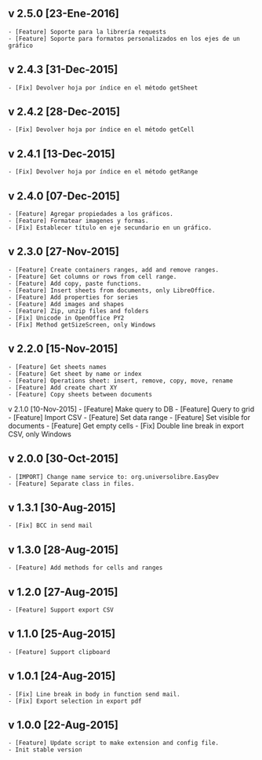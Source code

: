v 2.5.0 [23-Ene-2016]
---------------------
    - [Feature] Soporte para la librería requests
    - [Feature] Soporte para formatos personalizados en los ejes de un gráfico

v 2.4.3 [31-Dec-2015]
---------------------
    - [Fix] Devolver hoja por índice en el método getSheet

v 2.4.2 [28-Dec-2015]
---------------------
    - [Fix] Devolver hoja por índice en el método getCell

v 2.4.1 [13-Dec-2015]
---------------------
    - [Fix] Devolver hoja por índice en el método getRange

v 2.4.0 [07-Dec-2015]
---------------------
    - [Feature] Agregar propiedades a los gráficos.
    - [Feature] Formatear imagenes y formas.
    - [Fix] Establecer título en eje secundario en un gráfico.

v 2.3.0 [27-Nov-2015]
---------------------
    - [Feature] Create containers ranges, add and remove ranges.
    - [Feature] Get columns or rows from cell range.
    - [Feature] Add copy, paste functions.
    - [Feature] Insert sheets from documents, only LibreOffice.
    - [Feature] Add properties for series
    - [Feature] Add images and shapes
    - [Feature] Zip, unzip files and folders
    - [Fix] Unicode in OpenOffice PY2
    - [Fix] Method getSizeScreen, only Windows

v 2.2.0 [15-Nov-2015]
---------------------
    - [Feature] Get sheets names
    - [Feature] Get sheet by name or index
    - [Feature] Operations sheet: insert, remove, copy, move, rename
    - [Feature] Add create chart XY
    - [Feature] Copy sheets between documents

v 2.1.0 [10-Nov-2015]
    - [Feature] Make query to DB
    - [Feature] Query to grid
    - [Feature] Import CSV
    - [Feature] Set data range
    - [Feature] Set visible for documents
    - [Feature] Get empty cells
    - [Fix] Double line break in export CSV, only Windows

v 2.0.0 [30-Oct-2015]
---------------------
    - [IMPORT] Change name service to: org.universolibre.EasyDev
    - [Feature] Separate class in files.

v 1.3.1 [30-Aug-2015]
---------------------
    - [Fix] BCC in send mail

v 1.3.0 [28-Aug-2015]
---------------------
    - [Feature] Add methods for cells and ranges

v 1.2.0 [27-Aug-2015]
---------------------
    - [Feature] Support export CSV

v 1.1.0 [25-Aug-2015]
---------------------
    - [Feature] Support clipboard

v 1.0.1 [24-Aug-2015]
---------------------
    - [Fix] Line break in body in function send mail.
    - [Fix] Export selection in export pdf

v 1.0.0 [22-Aug-2015]
---------------------
    - [Feature] Update script to make extension and config file.
    - Init stable version
